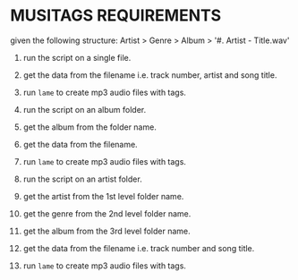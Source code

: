 # MUSITAGS REQUIREMENTS

given the following structure: Artist > Genre > Album > '#. Artist - Title.wav'

1. run the script on a single file.
2. get the data from the filename i.e. track number, artist and song title.
3. run `lame` to create mp3 audio files with tags.

1. run the script on an album folder.
2. get the album from the folder name.
3. get the data from the filename.
4. run `lame` to create mp3 audio files with tags.

1. run the script on an artist folder.
2. get the artist from the 1st level folder name.
3. get the genre from the 2nd level folder name.
2. get the album from the 3rd level folder name.
3. get the data from the filename i.e. track number and song title.
4. run `lame` to create mp3 audio files with tags.
